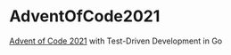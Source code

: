 # AdventOfCode2021
[Advent of Code 2021](https://adventofcode.com/2021/about) with Test-Driven Development in Go
